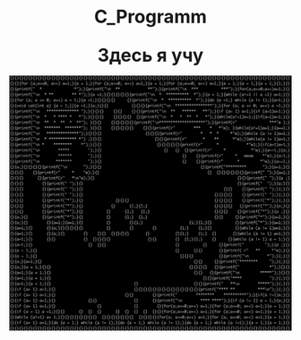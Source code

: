 <h2 align="center"><font size="6px"> C_Programm </font></h2>
<!--Заголовок-->
<h2 align="center"><font size="6px"> Здесь я учу </font></h2>
<!--Заголовок 2-->

![IMG](https://github.com/lmistie/learning-C_programm/blob/main/img/foto.png)